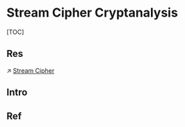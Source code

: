 # Stream Cipher Cryptanalysis

[TOC]



## Res
↗ [Stream Cipher](../../../../🤐%20Cryptography/Modern%20Cryptography/Symmetric%20Cipher/Stream%20Cipher/Stream%20Cipher.md)



## Intro


## Ref

